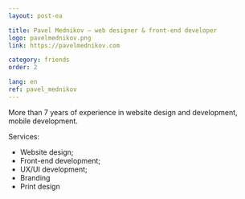 ```yaml
---
layout: post-ea

title: Pavel Mednikov — web designer & front-end developer
logo: pavelmednikov.png
link: https://pavelmednikov.com

category: friends
order: 2

lang: en
ref: pavel_mednikov
---
```


More than 7 years of experience in website design and development, mobile development.

Services: 
  - Website design;
  - Front-end development;
  - UX/UI development;
  - Branding
  - Print design